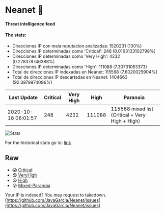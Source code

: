 # Neanet :hocho:
#### Threat intelligence feed
#### The stats:

- Direcciones IP con mala reputacion analizadas: 1520231 (100%)
- Direcciones IP determinadas como 'Critical':  248 (0.0163133102798%)
- Direcciones IP determinadas como 'Very High':  4232 (0.278378746388%)
- Direcciones IP determinadas como 'High':  111088 (7.30731053373)
- Total de direcciones IP indexadas en Neanet:  115568 (7.6020025904%)
- Total de direcciones IP descartadas en Neanet:  1404663 (92.3979974096%)

| Last Update | Critical | Very High | High | Paranoia |
| --- | --- | --- | --- | --- |
| 2020-10-18 06:01:57 | 248 | 4232 | 111088 | 115568 mixed list (Critical + Very High + High)|

![Stats](https://docs.google.com/spreadsheets/d/e/2PACX-1vSnaNMIXVabIpDJjufMlzH7poXnshF3mgd8Is1g9ytUEzVsP5my4Trn8f-xkoLLQ38xpL3HtmUexLo6/pubchart?oid=501124687&format=image)

For the historical stats go to: [link](/stats.csv)
## Raw
- :scream: [Critical](https://raw.githubusercontent.com/JavaGarcia/Neanet/master/blacklists/neanet_critical.txt)
- :fearful: [VeryHigh](https://raw.githubusercontent.com/JavaGarcia/Neanet/master/blacklists/neanet_veryHigh.txtt)
- :frowning: [High](https://raw.githubusercontent.com/JavaGarcia/Neanet/master/blacklists/neanet_high.txt)
- :dizzy_face: [Mixed-Paranoia](https://raw.githubusercontent.com/JavaGarcia/Neanet/master/blacklists/neanet_all.txt)


Your IP is indexed? You may request to takedown. [https://github.com/JavaGarcia/Neanet/issues](https://github.com/JavaGarcia/Neanet/issues)

















































































































































































































































































































































































































































































































































































































































































































































































































































































































































































































































































































































































































































































































































































































































































































































